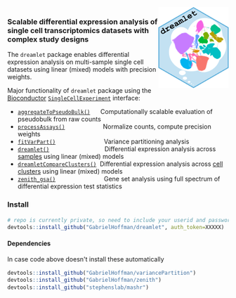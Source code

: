 
<img src="man/figures/logo.png" align="right" alt="" width="160" />

### Scalable differential expression analysis of single cell transcriptomics datasets with complex study designs

The `dreamlet` package enables differential expression analysis on multi-sample single cell datasets using linear (mixed) models with precision weights.

Major functionality of `dreamlet` package using the [Bioconductor](https://www.bioconductor.org) [`SingleCellExperiment`](https://www.bioconductor.org/packages/SingleCellExperiment/) interface:

+ [`aggregateToPseudoBulk()`](https://gabrielhoffman.github.io/dreamlet/reference/aggregateToPseudoBulk.html)      Computationally scalable evaluation of pseudobulk from raw counts
+ [`processAssays()`](https://gabrielhoffman.github.io/dreamlet/reference/processAssays.html)                      Normalize counts, compute precision weights
+ [`fitVarPart()`](https://gabrielhoffman.github.io/dreamlet/reference/fitVarPart.html)                            Variance partitioning analysis
+ [`dreamlet()`](https://gabrielhoffman.github.io/dreamlet/reference/dreamlet.html)                                Differential expression analysis across <u>samples</u> using linear (mixed) models
+ [`dreamletCompareClusters()`](https://gabrielhoffman.github.io/dreamlet/reference/dreamletCompareClusters.html)  Differential expression analysis across <u>cell clusters</u> using linear (mixed) models
+ [`zenith_gsa()`](https://gabrielhoffman.github.io/dreamlet/reference/zenith_gsa.html)                            Gene set analysis using full spectrum of differential expression test statistics


### Install
```r
# repo is currently private, so need to include your userid and password
devtools::install_github("GabrielHoffman/dreamlet", auth_token=XXXXX)
```

#### Dependencies
In case code above doesn't install these automatically
```r
devtools::install_github("GabrielHoffman/variancePartition")
devtools::install_github("GabrielHoffman/zenith")
devtools::install_github("stephenslab/mashr")
```


